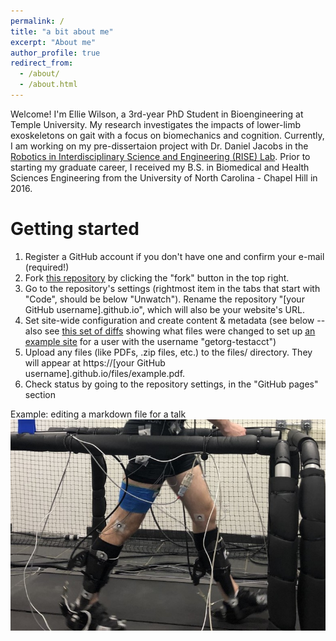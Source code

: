 ```yaml
---
permalink: /
title: "a bit about me"
excerpt: "About me"
author_profile: true
redirect_from: 
  - /about/
  - /about.html
---
```


Welcome! I'm Ellie Wilson, a 3rd-year PhD Student in Bioengineering at Temple University. My research investigates the impacts of lower-limb exoskeletons on gait with a focus on biomechanics and cognition. Currently, I am working on my pre-dissertaion project with Dr. Daniel Jacobs in the [Robotics in Interdisciplinary Science and Engineering (RISE) Lab](https://sites.temple.edu/rise/). Prior to starting my graduate career, I received my B.S. in Biomedical and Health Sciences Engineering from the University of North Carolina - Chapel Hill in 2016.


Getting started
======
1. Register a GitHub account if you don't have one and confirm your e-mail (required!)
1. Fork [this repository](https://github.com/academicpages/academicpages.github.io) by clicking the "fork" button in the top right. 
1. Go to the repository's settings (rightmost item in the tabs that start with "Code", should be below "Unwatch"). Rename the repository "[your GitHub username].github.io", which will also be your website's URL.
1. Set site-wide configuration and create content & metadata (see below -- also see [this set of diffs](http://archive.is/3TPas) showing what files were changed to set up [an example site](https://getorg-testacct.github.io) for a user with the username "getorg-testacct")
1. Upload any files (like PDFs, .zip files, etc.) to the files/ directory. They will appear at https://[your GitHub username].github.io/files/example.pdf.  
1. Check status by going to the repository settings, in the "GitHub pages" section

Example: editing a markdown file for a talk
![Editing a markdown file for a talk](/images/walking_exo_cropped_fullbody.jpg)